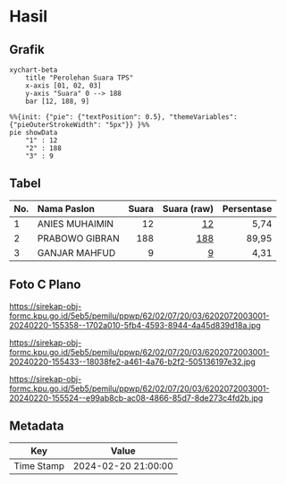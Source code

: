 # Hasil

## Grafik

```mermaid
xychart-beta
    title "Perolehan Suara TPS"
    x-axis [01, 02, 03]
    y-axis "Suara" 0 --> 188
    bar [12, 188, 9]
```

```mermaid
%%{init: {"pie": {"textPosition": 0.5}, "themeVariables": {"pieOuterStrokeWidth": "5px"}} }%%
pie showData
    "1" : 12
    "2" : 188
    "3" : 9
```

## Tabel

| No. | Nama Paslon    | Suara | Suara (raw) | Persentase |
|:--- |:-------------- | -----:| -----------:| ----------:|
| 1   | ANIES MUHAIMIN | 12    | [12][p-1]   | 5,74       |
| 2   | PRABOWO GIBRAN | 188   | [188][p-2]  | 89,95      |
| 3   | GANJAR MAHFUD  | 9     | [9][p-3]    | 4,31       |


[p-1]: https://github.com/gigit-pemilu/pemilu-2024-62-kalimantan-tengah/blob/main/pilpres/hitung-suara/sub/62-kalimantan-tengah/sub/02-kotawaringin-timur/sub/07-mentaya-hilir-utara/sub/2003-bagendang-tengah/sub/001-tps/sub/paslon-1.txt
[p-2]: https://github.com/gigit-pemilu/pemilu-2024-62-kalimantan-tengah/blob/main/pilpres/hitung-suara/sub/62-kalimantan-tengah/sub/02-kotawaringin-timur/sub/07-mentaya-hilir-utara/sub/2003-bagendang-tengah/sub/001-tps/sub/paslon-2.txt
[p-3]: https://github.com/gigit-pemilu/pemilu-2024-62-kalimantan-tengah/blob/main/pilpres/hitung-suara/sub/62-kalimantan-tengah/sub/02-kotawaringin-timur/sub/07-mentaya-hilir-utara/sub/2003-bagendang-tengah/sub/001-tps/sub/paslon-3.txt

## Foto C Plano

https://sirekap-obj-formc.kpu.go.id/5eb5/pemilu/ppwp/62/02/07/20/03/6202072003001-20240220-155358--1702a010-5fb4-4593-8944-4a45d839d18a.jpg

https://sirekap-obj-formc.kpu.go.id/5eb5/pemilu/ppwp/62/02/07/20/03/6202072003001-20240220-155433--18038fe2-a461-4a76-b2f2-505136197e32.jpg

https://sirekap-obj-formc.kpu.go.id/5eb5/pemilu/ppwp/62/02/07/20/03/6202072003001-20240220-155524--e99ab8cb-ac08-4866-85d7-8de273c4fd2b.jpg


## Metadata

| Key        | Value               |
| ---------- | ------------------- |
| Time Stamp | 2024-02-20 21:00:00 |



